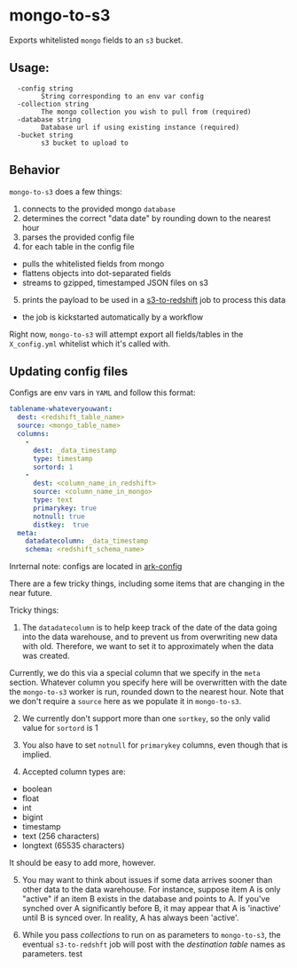 # mongo-to-s3
Exports whitelisted `mongo` fields to an `s3` bucket.
 
## Usage:
```
  -config string
        String corresponding to an env var config
  -collection string
        The mongo collection you wish to pull from (required)
  -database string
        Database url if using existing instance (required)
  -bucket string
        s3 bucket to upload to
```

## Behavior

`mongo-to-s3` does a few things:

1. connects to the provided mongo `database`
2. determines the correct "data date" by rounding down to the nearest hour
3. parses the provided config file
4. for each table in the config file
  - pulls the whitelisted fields from mongo
  - flattens objects into dot-separated fields
  - streams to gzipped, timestamped JSON files on s3
5. prints the payload to be used in a [s3-to-redshift](https://github.com/Clever/s3-to-redshift) job to process this data
  - the job is kickstarted automatically by a workflow

Right now, `mongo-to-s3` will attempt export all fields/tables in the `X_config.yml` whitelist which it's called with.

## Updating config files

Configs are env vars in `YAML` and follow this format:
```yaml
tablename-whateveryouwant:
  dest: <redshift_table_name>
  source: <mongo_table_name>
  columns:
    -
      dest: _data_timestamp
      type: timestamp
      sortord: 1
    -
      dest: <column_name_in_redshift>
      source: <column_name_in_mongo>
      type: text
      primarykey: true
      notnull: true
      distkey:  true
  meta:
    datadatecolumn: _data_timestamp
    schema: <redshift_schema_name>
```

Inrternal note: configs are located in [ark-config](https://github.com/Clever/ark-config/blob/master/apps/mongo-to-s3/production.yml)

There are a few tricky things, including some items that are changing in the near future.

Tricky things:
1) The `datadatecolumn` is to help keep track of the date of the data going into the data warehouse, and to prevent us from overwriting new data with old.
Therefore, we want to set it to approximately when the data was created.

Currently, we do this via a special column that we specify in the `meta` section.
Whatever column you specify here will be overwritten with the date the `mongo-to-s3` worker is run, rounded down to the nearest hour.
Note that we don't require a `source` here as we populate it in `mongo-to-s3`.

2) We currently don't support more than one `sortkey`, so the only valid value for `sortord` is 1

3) You also have to set `notnull` for `primarykey` columns, even though that is implied.

4) Accepted column types are:
- boolean
- float
- int
- bigint
- timestamp
- text (256 characters)
- longtext (65535 characters)

It should be easy to add more, however.

5) You may want to think about issues if some data arrives sooner than other data to the data warehouse. For instance, suppose item A is only "active" if an item B exists in the database and points to A. If you've synched over A significantly before B, it may appear that A is 'inactive' until B is synced over. In reality, A has always been 'active'.

6) While you pass *collections* to run on as parameters to `mongo-to-s3`, the eventual `s3-to-redshft` job will post with the *destination table* names as parameters.
test
